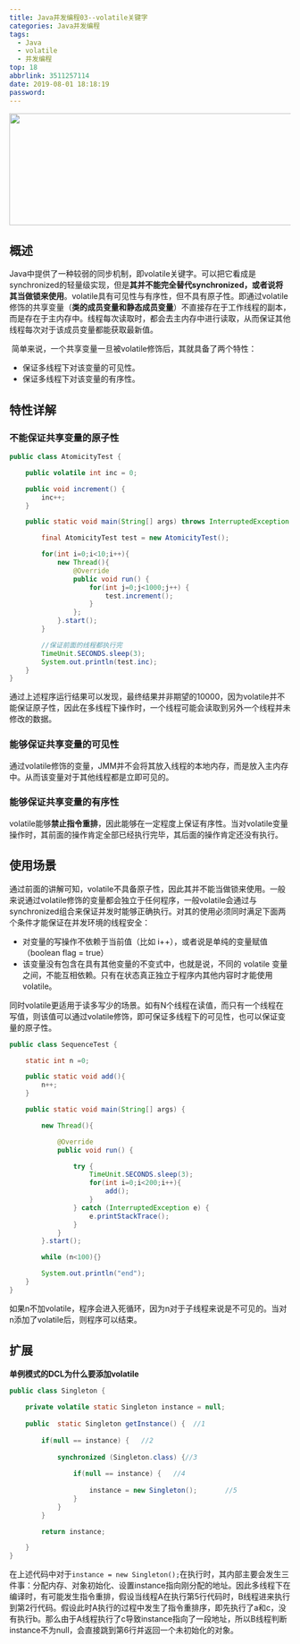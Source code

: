 ```yaml
---
title: Java并发编程03--volatile关键字
categories: Java并发编程
tags:
  - Java
  - volatile
  - 并发编程
top: 18
abbrlink: 3511257114
date: 2019-08-01 18:18:19
password:
---
```


<img src="https://jwangtec.oss-cn-chengdu.aliyuncs.com/jwangcloud/index/juc.jpeg" width="1000" height="200" align="middle" />


<!--more-->

##  概述

​	Java中提供了一种较弱的同步机制，即volatile关键字。可以把它看成是synchronized的轻量级实现，但是**其并不能完全替代synchronized，或者说将其当做锁来使用**。volatile具有可见性与有序性，但不具有原子性。即通过volatile修饰的共享变量（**类的成员变量和静态成员变量**）不直接存在于工作线程的副本，而是存在于主内存中。线程每次读取时，都会去主内存中进行读取，从而保证其他线程每次对于该成员变量都能获取最新值。

​	简单来说，一个共享变量一旦被volatile修饰后，其就具备了两个特性：

- 保证多线程下对该变量的可见性。
- 保证多线程下对该变量的有序性。

##   特性详解

###  不能保证共享变量的原子性

```java
public class AtomicityTest {

    public volatile int inc = 0;

    public void increment() {
        inc++;
    }

    public static void main(String[] args) throws InterruptedException {

        final AtomicityTest test = new AtomicityTest();

        for(int i=0;i<10;i++){
            new Thread(){
                @Override
                public void run() {
                    for(int j=0;j<1000;j++) {
                        test.increment();
                    }
                };
            }.start();
        }

        //保证前面的线程都执行完
        TimeUnit.SECONDS.sleep(3);
        System.out.println(test.inc);
    }
}
```

​	通过上述程序运行结果可以发现，最终结果并非期望的10000，因为volatile并不能保证原子性，因此在多线程下操作时，一个线程可能会读取到另外一个线程并未修改的数据。

###   能够保证共享变量的可见性

​	通过volatile修饰的变量，JMM并不会将其放入线程的本地内存，而是放入主内存中。从而该变量对于其他线程都是立即可见的。

###  能够保证共享变量的有序性

​	volatile能够**禁止指令重排**，因此能够在一定程度上保证有序性。当对volatile变量操作时，其前面的操作肯定全部已经执行完毕，其后面的操作肯定还没有执行。

##   使用场景

​	通过前面的讲解可知，volatile不具备原子性，因此其并不能当做锁来使用。一般来说通过volatile修饰的变量都会独立于任何程序，一般volatile会通过与synchronized组合来保证并发时能够正确执行。对其的使用必须同时满足下面两个条件才能保证在并发环境的线程安全：

- 对变量的写操作不依赖于当前值（比如 i++），或者说是单纯的变量赋值（boolean flag = true）
- 该变量没有包含在具有其他变量的不变式中，也就是说，不同的 volatile 变量之间，不能互相依赖。只有在状态真正独立于程序内其他内容时才能使用 volatile。

​	同时volatile更适用于读多写少的场景。如有N个线程在读值，而只有一个线程在写值，则该值可以通过volatile修饰，即可保证多线程下的可见性，也可以保证变量的原子性。

```java
public class SequenceTest {

    static int n =0;

    public static void add(){
        n++;
    }

    public static void main(String[] args) {

        new Thread(){

            @Override
            public void run() {

                try {
                    TimeUnit.SECONDS.sleep(3);
                    for(int i=0;i<200;i++){
                        add();
                    }
                } catch (InterruptedException e) {
                    e.printStackTrace();
                }
            }
        }.start();

        while (n<100){}

        System.out.println("end");
    }
}
```

​	如果n不加volatile，程序会进入死循环，因为n对于子线程来说是不可见的。当对n添加了volatile后，则程序可以结束。

##  扩展

**单例模式的DCL为什么要添加volatile**

```java
public class Singleton {
    
    private volatile static Singleton instance = null;
    
    public  static Singleton getInstance() {  //1
        
        if(null == instance) {   //2
            
            synchronized (Singleton.class) {//3
                
                if(null == instance) {   //4
                    
                    instance = new Singleton();       //5 
                }
            }
        }

        return instance;    

    }
}
```

​	在上述代码中对于`instance = new Singleton();`在执行时，其内部主要会发生三件事：分配内存、对象初始化、设置instance指向刚分配的地址。因此多线程下在编译时，有可能发生指令重排，假设当线程A在执行第5行代码时，B线程进来执行到第2行代码。假设此时A执行的过程中发生了指令重排序，即先执行了a和c，没有执行b。那么由于A线程执行了c导致instance指向了一段地址，所以B线程判断instance不为null，会直接跳到第6行并返回一个未初始化的对象。
